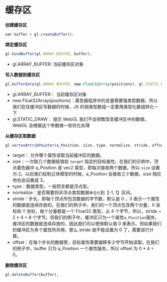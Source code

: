 # 缓存区

**创建缓存区**

```js
var buffer = gl.createBuffer();
```

**绑定缓存区**

```js
gl.bindBuffer(gl.ARRAY_BUFFER, buffer);
```

* gl.ARRAY_BUFFER: 当前缓存区对象

**写入数据到缓存区**

```js
gl.bufferData(gl.ARRAY_BUFFER, new Float32Array(positions), gl.STATIC_DRAW);
```

* gl.ARRAY_BUFFER： 当前缓存区对象
* new Float32Array(positions)：着色器程序中的变量需要强类型数据，所以我们在往缓冲区写数据的时候，JS 的弱类型数组一定要用类型化数组转化一下
* gl.STATIC_DRAW： 提示 WebGL 我们不会频繁改变缓冲区中的数据，WebGL 会根据这个参数做一些优化处理

**从缓存区取数据**

```js
gl.vertexAttribPointer(a_Position, size, type, normalize, stride, offset)
```

- target： 允许哪个属性读取当前缓冲区的数据。
- size：一次取几个数据赋值给 `target` 指定的目标属性。在我们的示例中，顶点着色器中 a_Position 是 vec2 类型，即每次接收两个数据，所以 `size` 设置为 2。以后我们绘制立体模型的时候，a_Position 会接收三个数据，size 相应地也会设置成 3。
- type：数据类型，一般而言都是浮点型。
- normalize：是否需要将非浮点类型数据`单位化`到【-1, 1】区间。
- stride：步长，即每个顶点所包含数据的字节数，默认是 0 ，0 表示一个属性的数据是连续存放的。在我们的例子中，我们的一个顶点包含两个分量，X 坐标和 Y 坐标，每个分量都是一个 Float32 类型，占 4 个字节，所以，stride = 2 * 4 = 8 个字节。但我们的例子中，缓冲区只为一个属性`a_Position`服务，缓冲区的数据是连续存放的，因此我们可以使用默认值 0 来表示。但如果我们的缓冲区为多个属性所共用，那么 stride 就不能设置为 0 了，需要进行计算。
- offset：在每个步长的数据里，目标属性需要偏移多少字节开始读取。在我们的例子中，buffer 只为 a_Position 一个属性服务，所以 offset 为 0 * 4 = 0。

**删除缓存区**

```js
gl.deleteBuffer(buffer);
```

